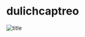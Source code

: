 # dulichcaptreo

![title](https://raw.githubusercontent.com/tahongtrung/dulichcaptreo/master/captreo.png)

